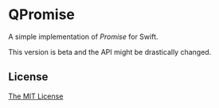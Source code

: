 QPromise
==============

A simple implementation of _Promise_ for Swift.

This version is beta and the API might be drastically changed.

License
--------------

[The MIT License](LICENSE)

